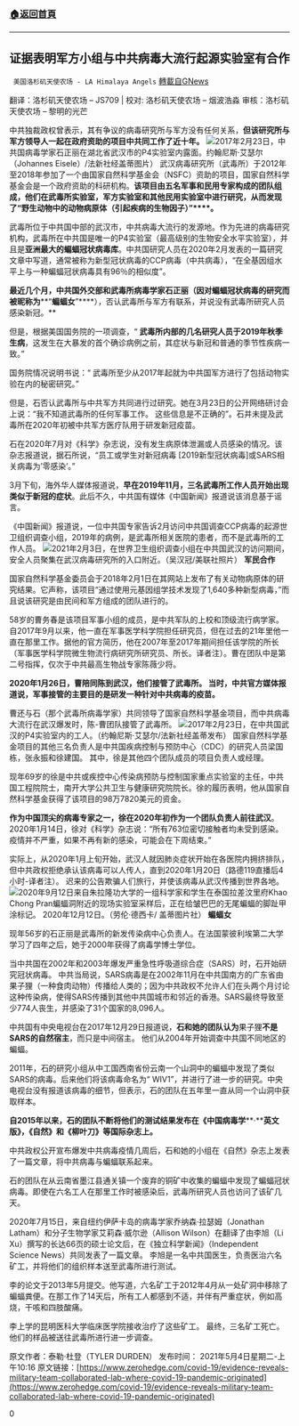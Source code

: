 ###  [:house:返回首頁](https://github.com/ourhimalayas/txt)
---

## 证据表明军方小组与中共病毒大流行起源实验室有合作
` 美国洛杉矶天使农场 - LA Himalaya Angels` [轉載自GNews](https://gnews.org/zh-hans/1177663/)

翻译：洛杉矶天使农场 – JS709 | 校对: 洛杉矶天使农场 – 烟波浩淼 
审核：洛杉矶天使农场 – 黎明的光芒

中共独裁政权曾表示，其有争议的病毒研究所与军方没有任何关系，**但该研究所与军方领导人一起在政府资助的项目中共同工作了近十年。**
![]()![](https://gnews-media-offload.s3.amazonaws.com/wp-content/uploads/2021/05/05220404/Picture1-10.png)2017年2月23日，中共国病毒学家石正丽在湖北省武汉市的P4实验室内露面。约翰尼斯·艾瑟尔（Johannes Eisele）/法新社经盖蒂图片）
武汉病毒研究所（武毒所）于2012年至2018年参加了一个由国家自然科学基金会（NSFC）资助的项目，国家自然科学基金会是一个政府资助的科研机构。**该项目由五名军事和民用专家构成的团队组成，他们在武毒所实验室，军方实验室和其他民用实验室中进行研究，从而发现****了****“****野生动物中的动物病原体（引起疾病的生物因子）****”****。**

武毒所位于中共国中部的武汉市，中共病毒大流行的发源地。作为先进的病毒研究机构，武毒所在中共国是唯一的P4实验室（最高级别的生物安全水平实验室），并且是**亚洲最大的蝙蝠冠状病毒库**。中共国研究人员在2020年2月发表的一篇研究文章中写道，通常被称为新型冠状病毒的CCP病毒（中共病毒），“在全基因组水平上与一种蝙蝠冠状病毒具有96％的相似度”。

**最近几个月，中共国外交部和武毒所病毒学家石正丽（因对蝙蝠冠状病毒的研究而被昵称为****“****蝙蝠女****”****），否认武毒所与军方有联系，并说没有武毒所研究人员感染新冠。**

但是，根据美国国务院的一项调查，“ **武毒所内部的几名研究人员于****2019****年秋季生病**，这发生在大暴发的首个确诊病例之前，其症状与新冠和普通的季节性疾病一致。”

国务院情况说明书说：“ 武毒所至少从2017年起就为中共国军方进行了包括动物实验在内的秘密研究。”

但是，石否认武毒所与中共军方共同进行过研究。她在3月23日的公开网络研讨会上说：“我不知道武毒所的任何军事工作。 这些信息是不正确的”。石并未提及武毒所在2020年初被中共军方医疗队用于研发新冠疫苗。

石在2020年7月对《科学》杂志说，没有发生病原体泄漏或人员感染的情况。该杂志报道说，据石所说，“员工或学生对新冠病毒 [2019新型冠状病毒]或SARS相关病毒为’零感染’。”

3月下旬，海外华人媒体报道说，**早在****2019****年****11****月，三名武毒所工作人员开始出现类似于新冠的症状**。此后不久，中共国有媒体《中国新闻》报道说该消息基于谣言。

《中国新闻》报道说，一位中共国专家告诉2月访问中共国调查CCP病毒的起源世卫组织调查小组，2019年的病例，是武毒所相关医院的患者，而不是武毒所的工作人员。
![]()![](https://gnews-media-offload.s3.amazonaws.com/wp-content/uploads/2021/05/05221022/Picture2-5.png)2021年2月3日，在世界卫生组织调查小组在中共国武汉的访问期间，安全人员聚集在武汉病毒研究所的入口附近。（吴汉冠/美联社照片）
**军民合作**

国家自然科学基金委员会于2018年2月1日在其网站上发布了有关动物病原体的研究结果。它声称，该项目“通过使用元基因组学技术发现了1,640多种新型病毒，”而且说该研究是由民间和军方组成的团队进行的。

58岁的曹务春是该项目军事小组的成员，是中共军队的上校和顶级流行病学家。自2017年9月以来，他一直在军事医学科学院担任研究员，但在过去的21年里他一直在那里工作。据他的官方简历，他在2007年至2017年期间担任该学院的所长（军事医学科学院微生物流行病研究所研究员、所长。译者注）。曹在团队中是第二号指挥，仅次于中共最高生物战专家陈薇少将。

**2020年1月26日，曹陪同陈到武汉，他们接管了武毒所。 当时，中共官方媒体报道说，军事接管的主要目的是研发一种针对中共病毒的疫苗。**

曹还与石（那个武毒所病毒学家）共同领导了国家自然科学基金项目，而中共病毒大流行在武汉爆发时，陈-曹团队接管了武毒所。
![]()![](https://gnews-media-offload.s3.amazonaws.com/wp-content/uploads/2021/05/05221159/Picture3-2.png)2017年2月23日，在中共国武汉的P4实验室内的工人。（约翰尼斯·艾瑟尔/法新社经盖蒂发布）
国家自然科学基金项目的其他三名负责人是中共国疾病控制与预防中心（CDC）的研究人员梁国栋，张永振和徐建国。 其中，徐是其他四个团队成员的项目负责人或经理。

现年69岁的徐是中共或疾控中心传染病预防与控制国家重点实验室的主任，中共国工程院院士，南开大学公共卫生与健康研究院院长。徐的履历表明，他从国家自然科学基金获得了该项目的98万7820美元的资金。

**作为中国顶尖的病毒专家之一，徐在2020年初作为一个团队负责人前往武汉**。2020年1月14日，徐对《科学》杂志说：“所有763位密切接触者均未受到感染。 疫情并不严重，如果不再有新的感染，可能会在下周结束。”

实际上，从2020年1月上旬开始，武汉人就因肺炎症状开始在各医院内拥挤排队，但中共政权拒绝承认该病毒可以人传人，直到2020年1月20日（路德119直播后4小时-译者注）。 迟来的公告欺骗人们旅行，并使该病毒从武汉传播到世界各地。
![]()![](https://gnews-media-offload.s3.amazonaws.com/wp-content/uploads/2021/05/05221407/Picture4-1.png)2020年9月12日来自朱拉隆功大学的一组科学家和学生在泰国拉差汶里府Khao Chong Pran蝙蝠洞附近的现场实验室采样后，正在给皱巴巴的无尾蝙蝠的脚趾甲涂标记。 2020年12月12日。（劳伦·德西卡/ 盖蒂图片社）
**蝙蝠女**

现年56岁的石正丽是武毒所的新发传染病中心负责人。在法国蒙彼利埃第二大学学习了四年之后，她于2000年获得了病毒学博士学位。

当中共国在2002年和2003年爆发严重急性呼吸道综合症（SARS）时，石开始研究冠状病毒。 中共当局说，SARS病毒是在2002年11月在中共国南方的广东省由果子狸（一种食肉动物）传播给人类的；因为中共政权不允许人们在头两个月讨论这种传染病，使得SARS传播到其他中共国城市和邻近的香港。SARS最终导致至少774人丧生，并感染了31个国家的8,096人。

中共国有中央电视台在2017年12月29日报道说，**石和她的团队认为**果子狸**不是****SARS****的自然宿主**，而只是中间宿主。 他们从2004年开始调查中共国不同地区的蝙蝠。

2011年，石的研究小组从中工国西南省份云南一个山洞中的蝙蝠中发现了类似SARS的病毒。后来他们将该病毒命名为“ WIV1”，并进行了进一步的研究。中央电视台没有报道该病毒的细节，但表示，石的团队在五年里一直从同一个山洞中获取样本。

**自****2015****年以来，石的团队不断将他们的测试结果发布在《中国病毒学****·****英文版》，《自然》和《柳叶刀》等国际杂志上。**

中共政权公开宣布爆发中共病毒疫情几周后，石和她的小组在《自然》杂志上发表了一篇文章，将中共病毒与蝙蝠联系起来。

石的团队在从云南省墨江县通关镇一个废弃的铜矿中收集的蝙蝠中发现了蝙蝠冠状病毒。即使在六名工人在那里工作时被感染后，武毒所研究人员也访问了该矿几天。

2020年7月15日，来自纽约伊萨卡岛的病毒学家乔纳森·拉瑟姆（Jonathan Latham）和分子生物学家艾莉森·威尔逊（Allison Wilson）在翻译了由李旭（Li Xu）撰写的长达66页的硕士论文后，在《独立科学新闻》（Independent Science News）共同发表了一篇文章。 李旭是一名中共国医生，负责医治六名矿工，并将他们的组织样本送至武毒所进行测试。

李的论文于2013年5月提交。他写道，六名矿工于2012年4月从一处矿洞中移除了蝙蝠粪便。在那工作了14天后，所有工人都感到不适，并伴有严重症状，例如高烧，干咳和四肢酸痛。

李上学的昆明医科大学临床医学院接收治疗了这些矿工。 最终，三名矿工死亡。 他们的样品被送往武毒所进行进一步调查。

原文作者：泰勒·杜登（TYLER DURDEN）
发布时间： 2021年5月4日星期二-上午10:16
原文链接：[https://www.zerohedge.com/covid-19/evidence-reveals-military-team-collaborated-lab-where-covid-19-pandemic-originated](https://www.zerohedge.com/covid-19/evidence-reveals-military-team-collaborated-lab-where-covid-19-pandemic-originated)



0
